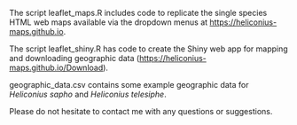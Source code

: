 The script leaflet_maps.R includes code to replicate the single species HTML web maps available via the dropdown menus at https://heliconius-maps.github.io.

The script leaflet_shiny.R has code to create the Shiny web app for mapping and downloading geographic data (https://heliconius-maps.github.io/Download).

geographic_data.csv contains some example geographic data for <i>Heliconius sapho</i> and <i>Heliconius telesiphe</i>.

Please do not hesitate to contact me with any questions or suggestions.

